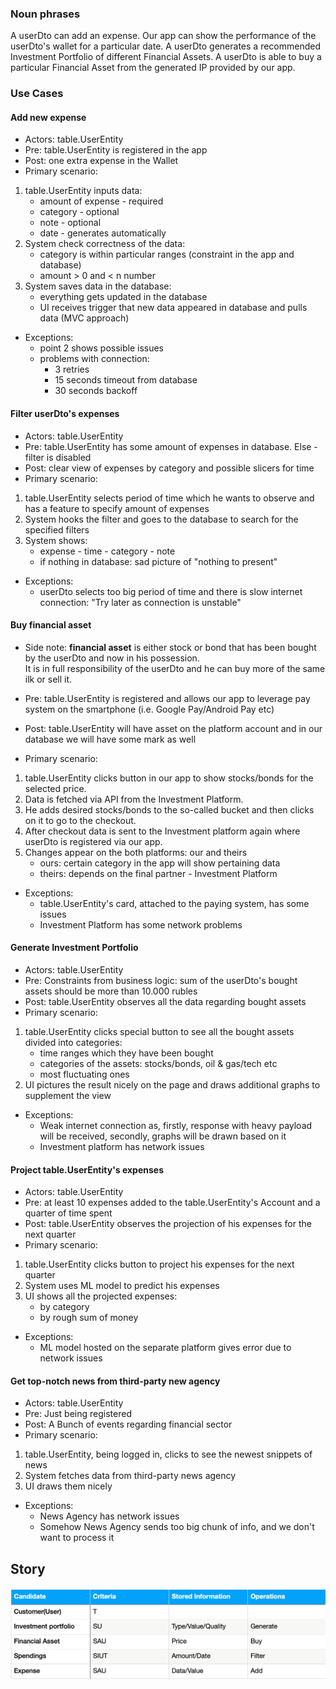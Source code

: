 

### Noun phrases
A userDto can add an expense.
Our app can show the performance of the userDto's wallet for a particular date.
A userDto generates a recommended Investment Portfolio of different Financial Assets.
A userDto is able to buy a particular Financial Asset from the generated IP provided by our app.

### Use Cases

#### Add new expense
* Actors: table.UserEntity
* Pre: table.UserEntity is registered in the app
* Post: one extra expense in the Wallet
* Primary scenario:
1. table.UserEntity inputs data:
   * amount of expense - required
   * category - optional
   * note - optional
   * date - generates automatically
2. System check correctness of the data:
   * category is within particular ranges (constraint in the app and database)
   * amount > 0 and < n number
3. System saves data in the database:
   * everything gets updated in the database
   * UI receives trigger that new data appeared in database and pulls data (MVC approach)

* Exceptions:
  * point 2 shows possible issues
  * problems with connection:
    * 3 retries
    * 15 seconds timeout from database
    * 30 seconds backoff

#### Filter userDto's expenses
* Actors: table.UserEntity
* Pre: table.UserEntity has some amount of expenses in database. Else - filter is disabled
* Post: clear view of expenses by category and possible slicers for time
* Primary scenario:
1. table.UserEntity selects period of time which he wants to observe and has a feature to specify amount of expenses
2. System hooks the filter and goes to the database to search for the specified filters
3. System shows:
   * expense - time - category - note
   * if nothing in database: sad picture of "nothing to present"

* Exceptions:
  * userDto selects too big period of time and there is slow internet connection: "Try later as connection is unstable"

#### Buy financial asset
* Side note: **financial asset** is either stock or bond that has been bought by the userDto and now in his possession.<br>
  It is in full responsibility of the userDto and he can buy more of the same ilk or sell it.

* Pre: table.UserEntity is registered and allows our app to leverage pay system on the smartphone (i.e. Google Pay/Android Pay etc)
* Post: table.UserEntity will have asset on the platform account and in our database we will have some mark as well
* Primary scenario:
1. table.UserEntity clicks button in our app to show stocks/bonds for the selected price.
2. Data is fetched via API from the Investment Platform.
3. He adds desired stocks/bonds to the so-called bucket and then clicks on it to go to the checkout.
4. After checkout data is sent to the Investment platform again where userDto is registered via our app.
5. Changes appear on the both platforms: our and theirs
   * ours: certain category in the app will show pertaining data
   * theirs: depends on the final partner - Investment Platform

* Exceptions:
  * table.UserEntity's card, attached to the paying system, has some issues
  * Investment Platform has some network problems

#### Generate Investment Portfolio
* Actors: table.UserEntity
* Pre: Constraints from business logic: sum of the userDto's bought assets should be more than 10.000 rubles
* Post: table.UserEntity observes all the data regarding bought assets
* Primary scenario:
1. table.UserEntity clicks special button to see all the bought assets divided into categories:
   * time ranges which they have been bought
   * categories of the assets: stocks/bonds, oil & gas/tech etc
   * most fluctuating ones
2. UI pictures the result nicely on the page and draws additional graphs to supplement the view

* Exceptions:
  * Weak internet connection as, firstly, response with heavy payload will be received, secondly, graphs will be drawn based on it
  * Investment platform has network issues

#### Project table.UserEntity's expenses
* Actors: table.UserEntity
* Pre: at least 10 expenses added to the table.UserEntity's Account and a quarter of time spent
* Post: table.UserEntity observes the projection of his expenses for the next quarter
* Primary scenario:
1. table.UserEntity clicks button to project his expenses for the next quarter
2. System uses ML model to predict his expenses
3. UI shows all the projected expenses:
   * by category
   * by rough sum of money

* Exceptions:
  * ML model hosted on the separate platform gives error due to network issues

#### Get top-notch news from third-party new agency
* Actors: table.UserEntity
* Pre: Just being registered
* Post: A Bunch of events regarding financial sector
* Primary scenario:
1. table.UserEntity, being logged in, clicks to see the newest snippets of news
2. System fetches data from third-party news agency
3. UI draws them nicely
* Exceptions:
  * News Agency has network issues
  * Somehow News Agency sends too big chunk of info, and we don't want to process it


## Story
![Alt text](story.png?raw=true "Story map")